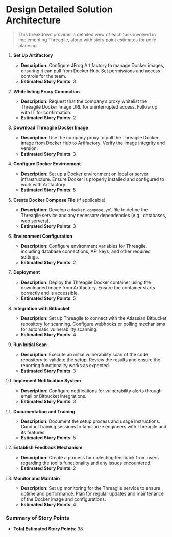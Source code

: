 # Design Detailed Solution Architecture

> This breakdown provides a detailed view of each task involved in implementing Threagile, along with story point estimates for agile planning.

1. **Set Up Artifactory**  
   - **Description**: Configure JFrog Artifactory to manage Docker images, ensuring it can pull from Docker Hub. Set permissions and access controls for the team.
   - **Estimated Story Points**: 3

2. **Whitelisting Proxy Connection**  
   - **Description**: Request that the company’s proxy whitelist the Threagile Docker Image URL for uninterrupted access. Follow up with IT for confirmation.
   - **Estimated Story Points**: 2

3. **Download Threagile Docker Image**  
   - **Description**: Use the company proxy to pull the Threagile Docker image from Docker Hub to Artifactory. Verify the image integrity and version.
   - **Estimated Story Points**: 3

4. **Configure Docker Environment**  
   - **Description**: Set up a Docker environment on local or server infrastructure. Ensure Docker is properly installed and configured to work with Artifactory.
   - **Estimated Story Points**: 5

5. **Create Docker Compose File** (if applicable)  
   - **Description**: Develop a `docker-compose.yml` file to define the Threagile service and any necessary dependencies (e.g., databases, web servers).
   - **Estimated Story Points**: 3

6. **Environment Configuration**  
   - **Description**: Configure environment variables for Threagile, including database connections, API keys, and other required settings.
   - **Estimated Story Points**: 2

7. **Deployment**  
   - **Description**: Deploy the Threagile Docker container using the downloaded image from Artifactory. Ensure the container starts correctly and is accessible.
   - **Estimated Story Points**: 5

8. **Integration with Bitbucket**  
   - **Description**: Set up Threagile to connect with the Atlassian Bitbucket repository for scanning. Configure webhooks or polling mechanisms for automatic vulnerability scanning.
   - **Estimated Story Points**: 4

9. **Run Initial Scan**  
   - **Description**: Execute an initial vulnerability scan of the code repository to validate the setup. Review the results and ensure the reporting functionality works as expected.
   - **Estimated Story Points**: 3

10. **Implement Notification System**  
    - **Description**: Configure notifications for vulnerability alerts through email or Bitbucket integrations.
    - **Estimated Story Points**: 3

11. **Documentation and Training**  
    - **Description**: Document the setup process and usage instructions. Conduct training sessions to familiarize engineers with Threagile and its features.
    - **Estimated Story Points**: 5

12. **Establish Feedback Mechanism**  
    - **Description**: Create a process for collecting feedback from users regarding the tool's functionality and any issues encountered.
    - **Estimated Story Points**: 2

13. **Monitor and Maintain**  
    - **Description**: Set up monitoring for the Threagile service to ensure uptime and performance. Plan for regular updates and maintenance of the Docker image and configurations.
    - **Estimated Story Points**: 4

### Summary of Story Points
- **Total Estimated Story Points**: 38
